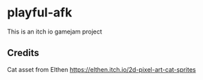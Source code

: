 # playful-afk
This is an itch io gamejam project


## Credits

Cat asset from Elthen
https://elthen.itch.io/2d-pixel-art-cat-sprites

